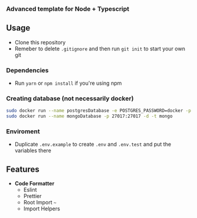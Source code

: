 ### Advanced template for Node + Typescript

## Usage
  - Clone this repository <br />
  - Remeber to delete `.gitignore` and then run `git init` to start your own git <br />

### Dependencies
  - Run `yarn` or `npm install` if you're using npm<br />

### Creating database (not necessarily docker)

```bash
sudo docker run --name postgresDatabase -e POSTGRES_PASSWORD=docker -p 5432:5432 -d postgres
sudo docker run --name mongoDatabase -p 27017:27017 -d -t mongo
```

### Enviroment
- Duplicate `.env.example` to create `.env` and `.env.test` and put the variables there <br />


## Features

- **Code Formatter**
  - Eslint
  - Prettier
  - Root Import `~`
  - Import Helpers
